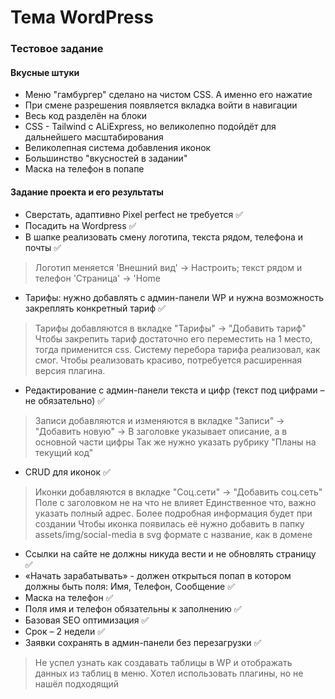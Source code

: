 # Тема WordPress
### Тестовое задание

#### Вкусные штуки 
- Меню "гамбургер" сделано на чистом CSS. А именно его нажатие
- При смене разрешения появляется вкладка войти в навигации
- Весь код разделён на блоки
- CSS - Tailwind с ALiExpress, но великолепно подойдёт для дальнейшего масштабирования
- Великолепная система добавления иконок
- Большинство "вкусностей в задании"
- Маска на телефон в попапе

#### Задание проекта и его результаты
- Сверстать, адаптивно Pixel perfect не требуется ✅
- Посадить на Wordpress ✅
- В шапке реализовать смену логотипа, текста рядом, телефона и почты ✅
> Логотип меняется 'Внешний вид' -> Настроить; текст рядом и телефон 'Страница' -> 'Home 
- Тарифы: нужно добавлять с админ-панели WP и нужна возможность закреплять конкретный тариф ✅

>Тарифы добавляются в вкладке "Тарифы" -> "Добавить тариф"
Чтобы закрепить тариф достаточно его переместить на 1 место, тогда применится css.
Систему перебора тарифа реализовал, как смог. Чтобы реализовать красиво, потребуется расширенная версия плагина.

- Редактирование с админ-панели текста и цифр (текст под цифрами – не обязательно) ✅
>Записи добавляются и изменяются в вкладке "Записи" -> "Добавить новую" -> В заголовке  указывает описание, а в основной части цифры
Так же нужно указать рубрику "Планы на текущий код"

- CRUD для иконок ✅
>Иконки добавляются в вкладке "Соц.сети" -> "Добавить соц.сеть"
Поле с заголовком не на что не влияет
Единственное что, важно указать полный адрес. Более подробная информация будет при создании
Чтобы иконка появилась её нужно добавить в папку assets/img/social-media в svg формате с название, как в домене

- Ссылки на сайте не должны никуда вести и не обновлять страницу ✅
- «Начать зарабатывать» - должен открыться попап в котором должны быть поля: Имя, Телефон, Сообщение ✅
- Маска на телефон ✅
- Поля имя и телефон обязательны к заполнению ✅
- Базовая SEO оптимизация ✅
- Срок – 2 недели ✅
- Заявки сохранять в админ-панели без перезагрузки ✅

>Не успел узнать как создавать таблицы в WP и отображать данных из таблиц в меню. Хотел использовать плагины, но не нашёл подходящий
